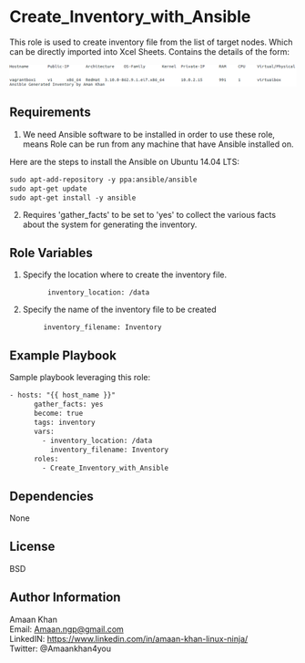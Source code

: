 Create_Inventory_with_Ansible
=========

This role is used to create inventory file from the list of target nodes. Which can be directly imported into Xcel Sheets. Contains the details of the form:

![alt text](https://github.com/akhan4u/Create_Inventory_with_Ansible/blob/master/AnsibleInventory.png)


Requirements
------------

1. We need Ansible software to be installed in order to use these role, means Role can be run from any machine that have Ansible installed on.

Here are the steps to install the Ansible on Ubuntu 14.04 LTS:

	sudo apt-add-repository -y ppa:ansible/ansible  
	sudo apt-get update  
	sudo apt-get install -y ansible


2. Requires 'gather_facts' to be set to 'yes' to collect the various facts about the system for generating the inventory.

Role Variables
--------------

1. Specify the location where to create the inventory file.
	      
	         inventory_location: /data

2. Specify the name of the inventory file to be created

	        inventory_filename: Inventory

Example Playbook
----------------

Sample playbook leveraging this role:

  	- hosts: "{{ host_name }}"
    	  gather_facts: yes
      	  become: true
    	  tags: inventory
    	  vars:
      	    - inventory_location: /data
              inventory_filename: Inventory
    	  roles:
      	    - Create_Inventory_with_Ansible

Dependencies
------------

None

License
-------

BSD

Author Information
------------------

Amaan Khan  
Email: Amaan.ngp@gmail.com  
LinkedIN: https://www.linkedin.com/in/amaan-khan-linux-ninja/  
Twitter: @Amaankhan4you  
